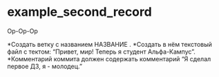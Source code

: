 # example_second_record
Op-Op-Op

*Создать ветку с названием НАЗВАНИЕ .
*Создать в нём текстовый файл с тектом: “Привет, мир! Теперь я студент Альфа-Кампус”.
*Комментарий коммита должен содержать комментарий “Я сделал первое ДЗ, я - молодец.”
